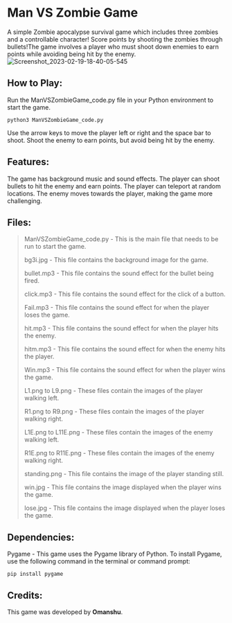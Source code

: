 # Man VS Zombie Game
A simple Zombie apocalypse survival game which includes three zombies and a controllable character! Score points by shooting the zombies through bullets!The game involves a player who must shoot down enemies to earn points while avoiding being hit by the enemy.
![Screenshot_2023-02-19-18-40-05-545](https://user-images.githubusercontent.com/114089324/219950149-1d53b708-b6cf-4f74-902f-4f5075f13332.jpeg)

## How to Play:

Run the ManVSZombieGame_code.py file in your Python environment to start the game.
```
python3 ManVSZombieGame_code.py
```
Use the arrow keys to move the player left or right and the space bar to shoot.
Shoot the enemy to earn points, but avoid being hit by the enemy.

## Features:

The game has background music and sound effects.
The player can shoot bullets to hit the enemy and earn points.
The player can teleport at random locations.
The enemy moves towards the player, making the game more challenging.

## Files:

> ManVSZombieGame_code.py - This is the main file that needs to be run to start the game.
>
> bg3i.jpg - This file contains the background image for the game.
> 
> bullet.mp3 - This file contains the sound effect for the bullet being fired.
> 
> click.mp3 - This file contains the sound effect for the click of a button.
> 
> Fail.mp3 - This file contains the sound effect for when the player loses the game.
> 
> hit.mp3 - This file contains the sound effect for when the player hits the enemy.
> 
> hitm.mp3 - This file contains the sound effect for when the enemy hits the player.
> 
> Win.mp3 - This file contains the sound effect for when the player wins the game.
> 
> L1.png to L9.png - These files contain the images of the player walking left.
> 
> R1.png to R9.png - These files contain the images of the player walking right.
> 
> L1E.png to L11E.png - These files contain the images of the enemy walking left.
> 
> R1E.png to R11E.png - These files contain the images of the enemy walking right.
> 
> standing.png - This file contains the image of the player standing still.
> 
> win.jpg - This file contains the image displayed when the player wins the game.
> 
> lose.jpg - This file contains the image displayed when the player loses the game.
## Dependencies:

Pygame - This game uses the Pygame library of Python.
To install Pygame, use the following command in the terminal or command prompt:
```
pip install pygame
```
## Credits:
This game was developed by **Omanshu**.
